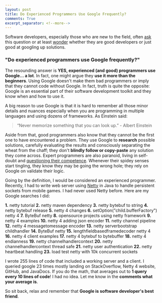 ```yaml
---
layout: post
title: Do Experienced Programmers Use Google Frequently?
comments: True
excerpt_separator: <!--more-->
---
```



Software developers, especially those who are new to the field, often [ask](http://two-wrongs.com/how-much-does-an-experienced-programmer-use-google) this question or at least [wonder](http://www.hanselman.com/blog/AmIReallyADeveloperOrJustAGoodGoogler.aspx) whether they are good developers or just good at googling up solutions. 

### "Do experienced programmers use Google frequently?"

The resounding answer is **YES, experienced (and good) programmers use Google... a lot**. In fact, one might argue they **use it more than the beginners**. Using Google doesn't make them bad programmers or imply that they cannot code without Google. In fact, truth is quite the opposite: Google is an essential part of their software development toolkit and they know when and how to use it.

<!--more-->

A big reason to use Google is that it is hard to remember all those minor details and nuances especially when you are programming in multiple languages and using dozens of frameworks. As Einstein said:

> “Never memorize something that you can look up.” - Albert Einstein

Aside from that, good programmers also know that they cannot be the first one to have encountered a problem. They use Google to **research** possible solutions, carefully evaluating the results and consciously separating the wheat from the chaff; they don't **blindly follow or copy-paste** any solution they come across. Expert programmers are also paranoid, living in self-doubt and [questioning their competence](http://blog.valbonne-consulting.com/2014/08/16/the-imposter-syndrome-in-software-development/). Whenever their spidey senses start tingling, they know they may be going the wrong hole; they rely on Google on validate their logic.

Going by the definition, I would be considered an experienced programmer. Recently, I had to write web server using [Netty](http://netty.io/) in Java to handle persistent sockets from mobile games. I had never used Netty before. Here are my Google searches I did:

<p class="message">
<strong>1.</strong> netty tutorial
<strong>2.</strong> netty maven dependency 
<strong>3.</strong> netty bytebuf to string 
<strong>4.</strong> netty bytebuf release 
<strong>5.</strong> netty 4 changes
<strong>6.</strong> setOption("child.bufferFactory") netty 4  
<strong>7.</strong> ByteBuf netty
<strong>8.</strong> opensource projects using netty framework  
<strong>9.</strong> netty 4 examples
<strong>10.</strong> netty 4 adding json encoder
<strong>11.</strong> netty channel pipeline
<strong>12.</strong> netty 4 messagetomessage encoder
<strong>13.</strong> netty serverbootstrap childhandler
<strong>14.</strong> ByteBuf netty
<strong>15.</strong> lengthfieldbasedframedecoder netty 4
<strong>16.</strong> netty 4 client examples
<strong>17.</strong> netty 4 bytebuf to bytebuffer
<strong>18.</strong> netty 4 endianness
<strong>19.</strong> netty channelhandlercontext
<strong>20.</strong> netty channelhandlercontext thread safe
<strong>21.</strong> netty user authentication
<strong>22.</strong> netty heartbeat handling
<strong>23.</strong> load test netty with 10k concurrent sockets
</p>

I wrote 255 lines of code that included a working server and a client. I queried google 23 times mostly landing on StackOverflow, Netty 4 website, GitHub, and JavaDocs. If you do the math, that averages out to **1 query every 10 lines of code**! I had no idea. Let me know in the **comments what your average is**.

So sit back, relax and remember that **Google is software developer's best friend**. 
